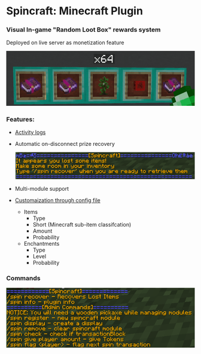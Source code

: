 # Spincraft: Minecraft Plugin

### Visual In-game "Random Loot Box" rewards system
Deployed on live server as monetization feature

![image](https://github.com/MatthewHoque/Minecraft-Spincraft-Recap/blob/main/readmeSources/spincraftGif.gif?raw=true)

### Features:
- [Activity logs](https://github.com/MatthewHoque/Minecraft-Spincraft-Recap/blob/main/readmeSources/log.txt)
- Automatic on-disconnect prize recovery

  ![image](https://github.com/MatthewHoque/Minecraft-Spincraft-Recap/blob/main/readmeSources/relog.png?raw=true)
- Multi-module support
- [Customaization through config file](https://github.com/MatthewHoque/Minecraft-Spincraft-Recap/blob/main/src/config.yml)
  - Items
    - Type
    - Short (Minecraft sub-item classifcation)
    - Amount
    - Probability
  - Enchantments
    - Type
    - Level
    - Probability


### Commands
![image](https://github.com/MatthewHoque/Minecraft-Spincraft-Recap/blob/main/readmeSources/commands.png?raw=true)
